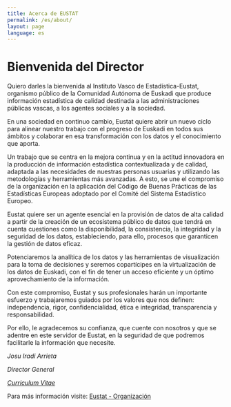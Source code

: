 ```yaml
---
title: Acerca de EUSTAT
permalink: /es/about/
layout: page
language: es
---
```


Bienvenida del Director
=======================

Quiero darles la bienvenida al Instituto Vasco de Estadística-Eustat, organismo público de la Comunidad Autónoma de Euskadi que produce información estadística de calidad destinada a las administraciones públicas vascas, a los agentes sociales y a la sociedad.

En una sociedad en continuo cambio, Eustat quiere abrir un nuevo ciclo para alinear nuestro trabajo con el progreso de Euskadi en todos sus ámbitos y colaborar en esa transformación con los datos y el conocimiento que aporta.

Un trabajo que se centra en la mejora continua y en la actitud innovadora en la producción de información estadística contextualizada y de calidad, adaptada a las necesidades de nuestras personas usuarias y utilizando las metodologías y herramientas más avanzadas. A esto, se une el compromiso de la organización en la aplicación del Código de Buenas Prácticas de las Estadísticas Europeas adoptado por el Comité del Sistema Estadístico Europeo.

Eustat quiere ser un agente esencial en la provisión de datos de alta calidad a partir de la creación de un ecosistema público de datos que tendrá en cuenta cuestiones como la disponibilidad, la consistencia, la integridad y la seguridad de los datos, estableciendo, para ello, procesos que garanticen la gestión de datos eficaz.

Potenciaremos la analítica de los datos y las herramientas de visualización para la toma de decisiones y seremos copartícipes en la virtualización de los datos de Euskadi, con el fin de tener un acceso eficiente y un óptimo aprovechamiento de la información.

Con este compromiso, Eustat y sus profesionales harán un importante esfuerzo y trabajaremos guiados por los valores que nos definen: independencia, rigor, confidencialidad, ética e integridad, transparencia y responsabilidad.

Por ello, le agradecemos su confianza, que cuente con nosotros y que se adentre en este servidor de Eustat, en la seguridad de que podremos facilitarle la información que necesite.

*Josu Iradi Arrieta*

*Director General*

[*Curriculum Vitae*](https://www.irekia.euskadi.eus/es/politicians/163-josu-mirena-iradi-arrieta)

Para más información visite: [Eustat - Organización](https://www.eustat.eus/about/a_eustat_c.html)
